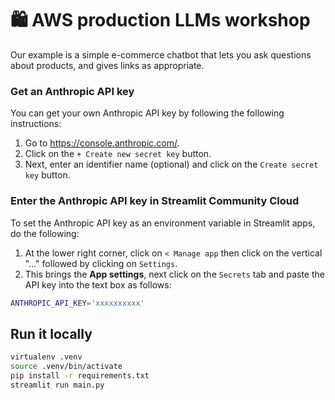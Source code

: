 # 🛍️ AWS production LLMs workshop
Our example is a simple e-commerce chatbot that lets you ask questions about products, and gives links as appropriate.


### Get an Anthropic API key

You can get your own Anthropic API key by following the following instructions:

1. Go to https://console.anthropic.com/.
2. Click on the `+ Create new secret key` button.
3. Next, enter an identifier name (optional) and click on the `Create secret key` button.

### Enter the Anthropic API key in Streamlit Community Cloud

To set the Anthropic API key as an environment variable in Streamlit apps, do the following:

1. At the lower right corner, click on `< Manage app` then click on the vertical "..." followed by clicking on `Settings`.
2. This brings the **App settings**, next click on the `Secrets` tab and paste the API key into the text box as follows:

```sh
ANTHROPIC_API_KEY='xxxxxxxxxx'
```

## Run it locally

```sh
virtualenv .venv
source .venv/bin/activate
pip install -r requirements.txt
streamlit run main.py
```
